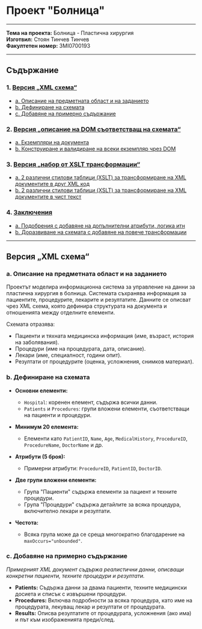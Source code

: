 # Проект "Болница"

---

**Тема на проекта:** Болница - Пластична хирургия  
**Изготвил:** Стоян Тинчев Тинчев  
**Факултетен номер:** 3MI0700193

---

## Съдържание
### 1. [**Версия „XML схема“**](#версия-xml-схема)  
   - [a. Описание на предметната област и на заданието](#a-описание-на-предметната-област-и-на-заданието)  
   - [b. Дефиниране на схемата](#b-дефиниране-на-схемата)  
   - [c. Добавяне на примерно съдържание](#c-добавяне-на-примерно-съдържание)

### 2. [**Версия „описание на DOM съответстващ на схемата“**](#версия-описание-на-dom-съответстващ-на-схемата)  
   - [a. Екземпляри на документа](#a-екземпляри-на-документа)  
   - [b. Конструиране и валидиране на всеки екземпляр чрез DOM](#b-конструиране-и-валидиране-на-всеки-екземпляр-чрез-dom)

### 3. [**Версия „набор от XSLT трансформации“**](#версия-набор-от-xslt-трансформации)  
   - [a. 2 различни стилови таблици (XSLT) за трансформиране на XML документите в друг XML код](#a-2-различни-стилови-таблици-xslt-за-трансформиране-на-xml-документите-в-друг-xml-код)  
   - [b. 2 различни стилови таблици (XSLT) за трансформиране на XML документите в чист текст](#b-2-различни-стилови-таблици-xslt-за-трансформиране-на-xml-документите-в-чист-текст)

### 4. [**Заключения**](#заключения)  
   - [a. Подобрения с добавяне на допълнителни атрибути, логика итн](#a-подобрения-с-добавяне-на-допълнителни-атрибути-логика-итн)  
   - [b. Доразвиване на схемата с добавяне на повече трансформации](#b-доразвиване-на-схемата-с-добавяне-на-повече-трансформации)

---

## Версия „XML схема“

### a. Описание на предметната област и на заданието
Проектът моделира информационна система за управление на данни за пластична хирургия в болница. Системата съхранява информация за пациентите, процедурите, лекарите и резултатите. Данните се описват чрез XML схема, която дефинира структурата на документа и отношенията между отделните елементи.

Схемата отразява:  
- Пациенти и тяхната медицинска информация (име, възраст, история на заболявания).  
- Процедури (име на процедурата, дата, описание).  
- Лекари (име, специалност, години опит).  
- Резултати от процедурите (оценка, усложнения, снимков материал).

### b. Дефиниране на схемата
- **Основни елементи:**  
  - `Hospital`: коренен елемент, съдържа всички данни.  
  - `Patients` и `Procedures`: групи вложени елементи, съответстващи на пациенти и процедури.  

- **Минимум 20 елемента:**  
  - Елементи като `PatientID`, `Name`, `Age`, `MedicalHistory`, `ProcedureID`, `ProcedureName`, `DoctorName` и др.  

- **Атрибути (5 броя):**  
  - Примерни атрибути: `ProcedureID`, `PatientID`, `DoctorID`.  

- **Две групи вложени елементи:**  
  - Група "Пациенти" съдържа елементи за пациент и техните процедури.  
  - Група "Процедури" съдържа детайлите за всяка процедура, включително лекари и резултати.  

- **Честота:**  
  - Всяка група може да се среща многократно благодарение на `maxOccurs="unbounded"`.  

### c. Добавяне на примерно съдържание
*Примерният XML документ съдържа реалистични данни, описващи конкретни пациенти, техните процедури и резултати.*  

- **Patients:** Съдържа данни за двама пациенти, техните медицински досиета и списък с извършени процедури.  
- **Procedures:** Включва подробности за всяка процедура, като име на процедурата, лекуващ лекар и резултати от процедурата.  
- **Results:** Описва резултатите от процедурата, усложнения (ако има) и път към изображенията преди/след.
